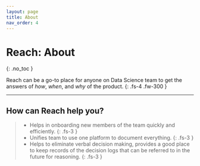 ```yaml
---
layout: page
title: About
nav_order: 4
---
```


# Reach: About
{: .no_toc }

Reach can be a go-to place for anyone on Data Science team to get the answers of *how*, *when*, and *why* of the product. 
{: .fs-4 .fw-300 }

---

## How can Reach help you?

> - Helps in onboarding new members of the team quickly and efficiently.
{: .fs-3 }
> - Unifies team to use one platform to document everything.
{: .fs-3 }
> - Helps to eliminate verbal decision making, provides a good place to keep records of the decision logs that can be referred to in the future for reasoning.
{: .fs-3 }
